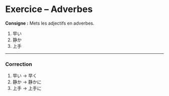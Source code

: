 # Exercice – Adverbes

**Consigne :** Mets les adjectifs en adverbes.

1. 早い
2. 静か
3. 上手

---

### Correction
1. 早い → 早く
2. 静か → 静かに
3. 上手 → 上手に
